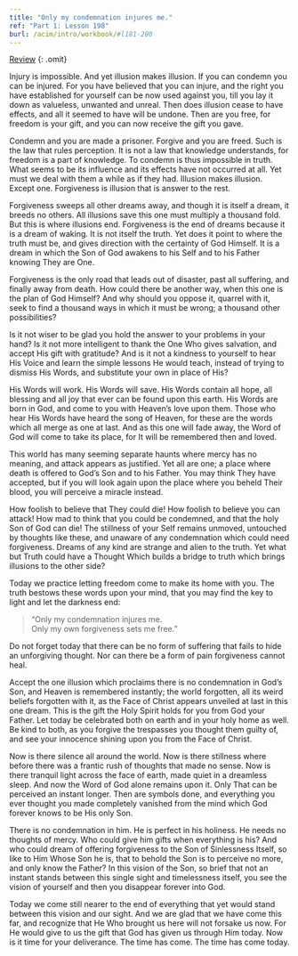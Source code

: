 ```yaml
---
title: "Only my condemnation injures me."
ref: "Part 1: Lesson 198"
burl: /acim/intro/workbook/#l181-200
---
```


<a class="hide-review" href="/acim/workbook/l218/#l198">Review</a>
{: .omit}

Injury is impossible. And yet illusion makes illusion. If you can
condemn you can be injured. For you have believed that you can injure,
and the right you have established for yourself can be now used against
you, till you lay it down as valueless, unwanted and unreal. Then does
illusion cease to have effects, and all it seemed to have will be
undone. Then are you free, for freedom is your gift, and you can now
receive the gift you gave.

Condemn and you are made a prisoner. Forgive and you are freed. Such is
the law that rules perception. It is not a law that knowledge
understands, for freedom is a part of knowledge. To condemn is thus
impossible in truth. What seems to be its influence and its effects have
not occurred at all. Yet must we deal with them a while as if they had.
Illusion makes illusion. Except one. Forgiveness is illusion that is
answer to the rest.

Forgiveness sweeps all other dreams away, and though it is itself a
dream, it breeds no others. All illusions save this one must multiply a
thousand fold. But this is where illusions end. Forgiveness is the end
of dreams because it is a dream of waking. It is not itself the truth.
Yet does it point to where the truth must be, and gives direction with
the certainty of God Himself. It is a dream in which the Son of God
awakens to his Self and to his Father knowing They are One.

Forgiveness is the only road that leads out of disaster, past all
suffering, and finally away from death. How could there be another way,
when this one is the plan of God Himself? And why should you oppose it,
quarrel with it, seek to find a thousand ways in which it must be wrong;
a thousand other possibilities?

Is it not wiser to be glad you hold the answer to your problems in your
hand? Is it not more intelligent to thank the One Who gives salvation,
and accept His gift with gratitude? And is it not a kindness to yourself
to hear His Voice and learn the simple lessons He would teach, instead
of trying to dismiss His Words, and substitute your own in place of His?

His Words will work. His Words will save. His Words contain all hope,
all blessing and all joy that ever can be found upon this earth. His
Words are born in God, and come to you with Heaven’s love upon
them. Those who hear His Words have heard the song of Heaven, for these
are the words which all merge as one at last. And as this one will fade
away, the Word of God will come to take its place, for It will be
remembered then and loved.

This world has many seeming separate haunts where mercy has no meaning,
and attack appears as justified. Yet all are one; a place where death is
offered to God’s Son and to his Father. You may think They have accepted,
but if you will look again upon the place where you beheld Their blood,
you will perceive a miracle instead.

How foolish to believe that They could die! How foolish to believe you
can attack! How mad to think that you could be condemned, and that the
holy Son of God can die! The stillness of your Self remains unmoved,
untouched by thoughts like these, and unaware of any condemnation which
could need forgiveness. Dreams of any kind are strange and alien to the
truth. Yet what but Truth could have a Thought Which builds a bridge to
truth which brings illusions to the other side?

Today we practice letting freedom come to make its home with you. The
truth bestows these words upon your mind, that you may find the key to
light and let the darkness end:

> “Only my condemnation injures me.<br/>
> Only my own forgiveness sets me free.”

Do not forget today that there can be no form of suffering that fails to
hide an unforgiving thought. Nor can there be a form of pain forgiveness
cannot heal.

Accept the one illusion which proclaims there is no condemnation in
God’s Son, and Heaven is remembered instantly; the world forgotten, all
its weird beliefs forgotten with it, as the Face of Christ appears
unveiled at last in this one dream. This is the gift the Holy Spirit
holds for you from God your Father. Let today be celebrated both on
earth and in your holy home as well. Be kind to both, as you forgive the
trespasses you thought them guilty of, and see your innocence shining
upon you from the Face of Christ.

Now is there silence all around the world. Now is there stillness where
before there was a frantic rush of thoughts that made no sense. Now is
there tranquil light across the face of earth, made quiet in a dreamless
sleep. And now the Word of God alone remains upon it. Only That can be
perceived an instant longer. Then are symbols done, and everything you
ever thought you made completely vanished from the mind which God
forever knows to be His only Son.

There is no condemnation in him. He is perfect in his holiness. He needs
no thoughts of mercy. Who could give him gifts when everything is his?
And who could dream of offering forgiveness to the Son of Sinlessness
Itself, so like to Him Whose Son he is, that to behold the Son is to
perceive no more, and only know the Father? In this vision of the Son,
so brief that not an instant stands between this single sight and
timelessness itself, you see the vision of yourself and then you
disappear forever into God.

Today we come still nearer to the end of everything that yet would stand
between this vision and our sight. And we are glad that we have come
this far, and recognize that He Who brought us here will not forsake us
now. For He would give to us the gift that God has given us through Him
today. Now is it time for your deliverance. The time has come. The time
has come today.

